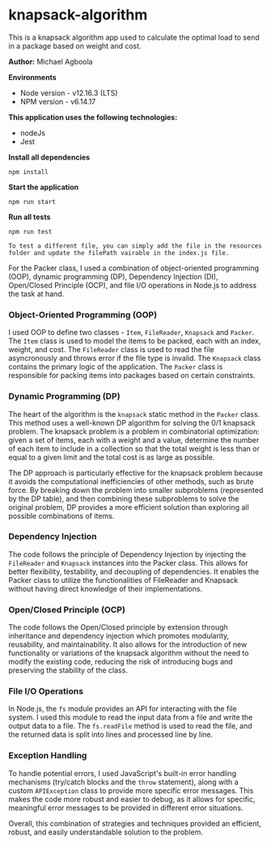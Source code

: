 # knapsack-algorithm

This is a knapsack algorithm app used to calculate the optimal load to send in a package based on weight and cost.

**Author:** Michael Agboola

**Environments**

- Node version - v12.16.3 (LTS)
- NPM version - v6.14.17

**This application uses the following technologies:**

* nodeJs
* Jest

**Install all dependencies**

```
npm install
```

**Start the application**

```
npm run start
```

**Run all tests**

```
npm run test
```

`
  To test a different file, you can simply add the file in the resources folder and update the filePath vairable in the index.js file.
`

For the Packer class, I used a combination of object-oriented programming (OOP), dynamic programming (DP), Dependency Injection (DI), Open/Closed Principle (OCP), and file I/O operations in Node.js to address the task at hand.

### Object-Oriented Programming (OOP)

I used OOP to define two classes - `Item`, `FileReader`, `Knapsack` and `Packer`. The `Item` class is used to model the items to be packed, each with an index, weight, and cost. The `FileReader` class is used to read the file asyncronously and throws error if the file type is invalid.  The `Knapsack` class contains the primary logic of the application. The `Packer` class  is responsible for packing items into packages based on certain constraints.

### Dynamic Programming (DP)

The heart of the algorithm is the `knapsack` static method in the `Packer` class. This method uses a well-known DP algorithm for solving the 0/1 knapsack problem. The knapsack problem is a problem in combinatorial optimization: given a set of items, each with a weight and a value, determine the number of each item to include in a collection so that the total weight is less than or equal to a given limit and the total cost is as large as possible.

The DP approach is particularly effective for the knapsack problem because it avoids the computational inefficiencies of other methods, such as brute force. By breaking down the problem into smaller subproblems (represented by the DP table), and then combining these subproblems to solve the original problem, DP provides a more efficient solution than exploring all possible combinations of items.

### Dependency Injection

The code follows the principle of Dependency Injection by injecting the `FileReader` and `Knapsack` instances into the Packer class. This allows for better flexibility, testability, and decoupling of dependencies. It enables the Packer class to utilize the functionalities of FileReader and Knapsack without having direct knowledge of their implementations.

### Open/Closed Principle (OCP)

The code follows the Open/Closed principle by extension through inheritance and dependency injection which promotes modularity, reusability, and maintainability. It also allows for the introduction of new functionality or variations of the knapsack algorithm without the need to modify the existing code, reducing the risk of introducing bugs and preserving the stability of the class.

### File I/O Operations

In Node.js, the `fs` module provides an API for interacting with the file system. I used this module to read the input data from a file and write the output data to a file. The `fs.readFile` method is used to read the file, and the returned data is split into lines and processed line by line.

### Exception Handling

To handle potential errors, I used JavaScript's built-in error handling mechanisms (try/catch blocks and the `throw` statement), along with a custom `APIException` class to provide more specific error messages. This makes the code more robust and easier to debug, as it allows for specific, meaningful error messages to be provided in different error situations.

Overall, this combination of strategies and techniques provided an efficient, robust, and easily understandable solution to the problem.